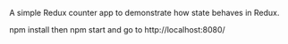 A simple Redux counter app to demonstrate how state behaves in Redux.

npm install then npm start and go to http://localhost:8080/
